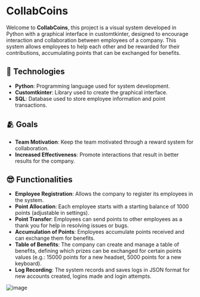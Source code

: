 # CollabCoins

Welcome to **CollabCoins**, this project is a visual system developed in Python with a graphical interface in customtkinter, designed to encourage interaction and collaboration between employees of a company. 
This system allows employees to help each other and be rewarded for their contributions, accumulating points that can be exchanged for benefits.

## 🚀 Technologies

- **Python**: Programming language used for system development.
- **Customtkinter**: Library used to create the graphical interface.
- **SQL**: Database used to store employee information and point transactions.

## 🫂 Goals

- **Team Motivation**: Keep the team motivated through a reward system for collaboration.
- **Increased Effectiveness**: Promote interactions that result in better results for the company.

## 😎 Functionalities
- **Employee Registration**: Allows the company to register its employees in the system.
- **Point Allocation**: Each employee starts with a starting balance of 1000 points (adjustable in settings).
- **Point Transfer**: Employees can send points to other employees as a thank you for help in resolving issues or bugs.
- **Accumulation of Points**: Employees accumulate points received and can exchange them for benefits.
- **Table of Benefits**: The company can create and manage a table of benefits, defining which prizes can be exchanged for certain points values (e.g.: 15000 points for a new headset, 5000 points for a new keyboard).
- **Log Recording**: The system records and saves logs in JSON format for new accounts created, logins made and login attempts.

![image](https://github.com/SylvioLeonZanotti/CollabCoins/assets/123652053/775a5748-f9d8-4b80-b911-ba547a786f86)
